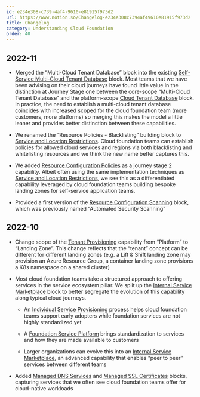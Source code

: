 ```yaml
---
id: e234e308-c739-4af4-9610-e81915f973d2
url: https://www.notion.so/Changelog-e234e308c7394af49610e81915f973d2
title: Changelog
category: Understanding Cloud Foundation
order: 40
---
```


## 2022-11

- Merged the “Multi-Cloud Tenant Database” block into the existing [Self-Service Multi-Cloud Tenant Database](../maturity-model/tenant-management/self-service-multi-cloud-tenant-database.md) block. Most teams that we have been advising on their cloud journeys have found little value in the distinction at Journey Stage one between the core-scope “Multi-Cloud Tenant Database” and the platform-scope [Cloud Tenant Database](../maturity-model/tenant-management/cloud-tenant-database.md) block. In practice, the need to establish a multi-cloud tenant database coincides with increased scoped for the cloud foundation team (more customers, more platforms) so merging this makes the model a little leaner and provides better distinction between these capabilities.

- We renamed the “Resource Policies - Blacklisting” building block to [Service and Location Restrictions](../maturity-model/security-and-compliance/service-and-location-restrictions.md). Cloud foundation teams can establish policies for allowed cloud services and regions via both blacklisting and whitelisting resources and we think the new name better captures this. 

- We added [Resource Configuration Policies](../maturity-model/security-and-compliance/resource-configuration-policies.md) as a journey stage 2 capability. Albeit often using the same implementation techniques as [Service and Location Restrictions](../maturity-model/security-and-compliance/service-and-location-restrictions.md), we see this as a differentiated capability leveraged by cloud foundation teams building bespoke landing zones for self-service application teams.

- Provided a first version of the [Resource Configuration Scanning](../maturity-model/security-and-compliance/resource-configuration-scanning.md) block, which was previously named “Automated Security Scanning”

## 2022-10

- Change scope of the [Tenant Provisioning](../maturity-model/tenant-management/tenant-provisioning.md) capability from “Platform” to “Landing Zone”. This change reflects that the “tenant” concept can be different for different landing zones (e.g. a Lift & Shift landing zone may provision an Azure Resource Group, a container landing zone provisions a K8s namespace on a shared cluster)

- Most cloud foundation teams take a structured approach to offering services in the service ecosystem pillar. We split up the [Internal Service Marketplace](../maturity-model/service-ecosystem/internal-service-marketplace.md) block to better segregate the evolution of this capability along typical cloud journeys.

    - An [Individual Service Provisioning](../maturity-model/service-ecosystem/individual-service-provisioning.md) process helps cloud foundation teams support early adopters while foundation services are not highly standardized yet

    - A [Foundation Service Platform](../maturity-model/service-ecosystem/foundation-service-platform.md) brings standardization to services and how they are made available to customers

    - Larger organizations can evolve this into an [Internal Service Marketplace](../maturity-model/service-ecosystem/internal-service-marketplace.md), an advanced capability that enables “peer to peer” services between different teams

- Added [Managed DNS Services](../maturity-model/service-ecosystem/managed-dns-services.md) and [Managed SSL Certificates](../maturity-model/service-ecosystem/managed-ssl-certificates.md) blocks, capturing services that we often see cloud foundation teams offer for cloud-native workloads

